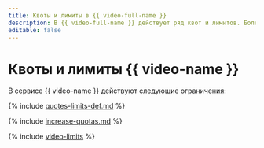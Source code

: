 ```yaml
---
title: Квоты и лимиты в {{ video-full-name }}
description: В {{ video-full-name }} действует ряд квот и лимитов. Более подробно об ограничениях в сервисе вы узнаете из данной статьи.
editable: false
---
```


# Квоты и лимиты {{ video-name }}

В сервисе {{ video-name }} действуют следующие ограничения:

{% include [quotes-limits-def.md](../../_includes/quotes-limits-def.md) %}

{% include [increase-quotas.md](../../_includes/increase-quotas.md) %}

{% include [video-limits](../../_includes/video-limits.md) %}
